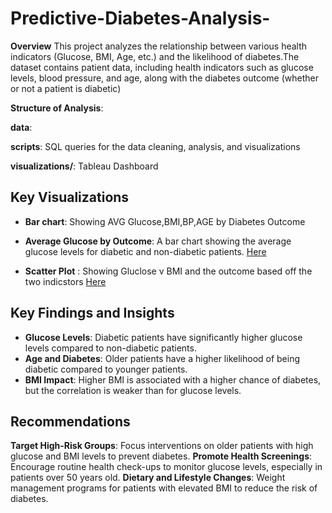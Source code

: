 # Predictive-Diabetes-Analysis-

**Overview**
This project analyzes the relationship between various health indicators (Glucose, BMI, Age, etc.) and the likelihood of diabetes.The dataset contains patient data, including health indicators such as glucose levels, blood pressure, and age, along with the diabetes outcome (whether or not a patient is diabetic)

**Structure of Analysis**:

**data**:

 **scripts**: SQL queries for the data cleaning, analysis, and visualizations
 
 **visualizations/**: Tableau Dashboard


## Key Visualizations
- **Bar chart**: Showing AVG Glucose,BMI,BP,AGE by Diabetes Outcome
  
- **Average Glucose by Outcome**: A bar chart showing the average glucose levels for diabetic and non-diabetic patients. [Here](https://github.com/user-attachments/assets/df285ba8-cc30-4706-9450-9443bb73d0f6)
  
- **Scatter Plot** : Showing Gluclose v BMI and the outcome based off the two indicstors
[Here](https://github.com/user-attachments/assets/965b740d-573f-4ae1-9df8-6e3516e6b87e)


## Key Findings and Insights
- **Glucose Levels**: Diabetic patients have significantly higher glucose levels compared to non-diabetic patients. 
- **Age and Diabetes**: Older patients have a higher likelihood of being diabetic compared to younger patients.
- **BMI Impact**: Higher BMI is associated with a higher chance of diabetes, but the correlation is weaker than for glucose levels.

## Recommendations
**Target High-Risk Groups**: Focus interventions on older patients with high glucose and BMI levels to prevent diabetes.
 **Promote Health Screenings**: Encourage routine health check-ups to monitor glucose levels, especially in patients over 50 years old.
 **Dietary and Lifestyle Changes**: Weight management programs for patients with elevated BMI to reduce the risk of diabetes.


